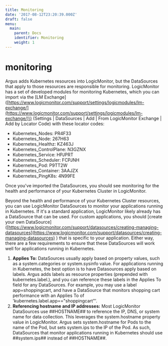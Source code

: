 ```yaml
---
title: Monitoring
date: '2017-08-12T23:20:39.000Z'
draft: false
menu:
  main:
    parent: Docs
    identifier: Monitoring
    weight: 1
---
```


# monitoring

Argus adds Kubernetes resources into LogicMonitor, but the DataSources that apply to those resources are responsible for monitoring. LogicMonitor has a set of developed modules for monitoring Kubernetes, which you can import via the \[LM Exchange\] \([https://www.logicmonitor.com/support/settings/logicmodules/lm-exchange/](https://www.logicmonitor.com/support/settings/logicmodules/lm-exchange/)\) \(Settings \| DataSources \| Add \| From LogicMonitor Exchange \| Add by Locator Code\) with these locator codes:

* Kubernetes\_Nodes: PR4F33
* Kubernetes\_Node: 267H63
* Kubernetes\_Healthz: KZ463J
* Kubernetes\_ControlPlane: N3GZNX
* Kubernetes\_Service: HPJPRT
* Kubernetes\_Scheduler: FCPJNH
* Kubernetes\_Pod: P9TT2W
* Kubernetes\_Container: 3AAJZX
* Kubernetes\_PingK8s: 4N99FE

Once you've imported the DataSources, you should see monitoring for the health and performance of your Kubernetes Cluster in LogicMonitor.

Beyond the health and performance of your Kubernetes Cluster resources, you can use LogicMonitor DataSources to monitor your applications running in Kubernetes. If it's a standard application, LogicMonitor likely already has a DataSource that can be used. For custom applications, you should \[create your own DataSource\] \([https://www.logicmonitor.com/support/datasources/creating-managing-datasources](https://www.logicmonitor.com/support/datasources/creating-managing-datasources) \) that is specific to your application. Either way, there are a few requirements to ensure that these DataSources will work well for applications running in Kubernetes.

1. **Applies To:** DataSources usually apply based on property values, such as a system.categories or system.sysinfo value. For applications running in Kubernetes, the best option is to have Datasources apply based on labels. Argus adds labels as resource properties \(prepended with kubernetes.label.\), and you can reference these labels in the Applies To field for any DataSources. For example, you may use a label app=shoppingcart, and have a DataSource that monitors shopping cart performance with an Applies To of 'kubernetes.label.app=="shoppingcart"'.
2. **Referencing hostname and IP addresses:** Most LogicMonitor DataSources use \#\#HOSTNAME\#\# to reference the IP, DNS, or system name for data collection. This leverages the system.hostname property value in LogicMonitor. Argus sets system.hostname for Pods to the name of the Pod, but sets system.ips to the IP of the Pod. As such, DataSources that monitor applications running in Kubernetes should use \#\#system.ips\#\# instead of \#\#HOSTNAME\#\#.

